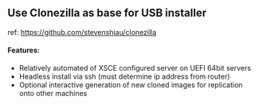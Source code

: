## Use Clonezilla as base for USB installer

ref: https://github.com/stevenshiau/clonezilla

#### Features:
* Relatively automated of XSCE configured server on UEFI 64bit servers
* Headless install via ssh (must determine ip address from router)
* Optional interactive generation of new cloned images for replication onto other machines
